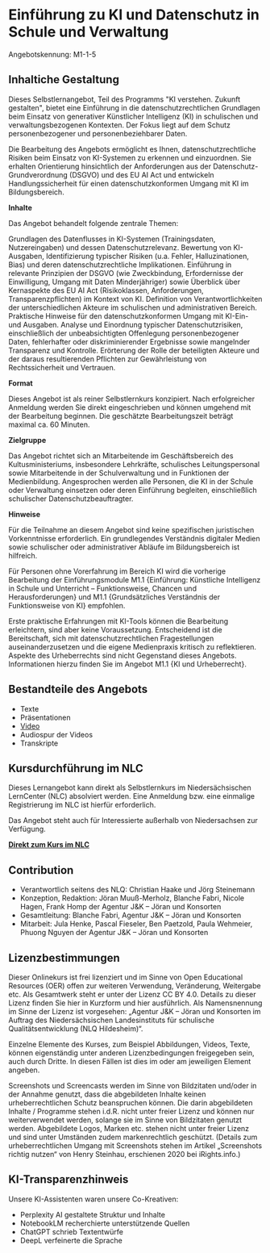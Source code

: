 # Einführung zu KI und Datenschutz in Schule und Verwaltung
Angebotskennung: M1-1-5 

## Inhaltiche Gestaltung

Dieses Selbstlernangebot, Teil des Programms "KI verstehen. Zukunft gestalten", bietet eine Einführung in die datenschutzrechtlichen Grundlagen beim Einsatz von generativer Künstlicher Intelligenz (KI) in schulischen und verwaltungsbezogenen Kontexten. Der Fokus liegt auf dem Schutz personenbezogener und personenbeziehbarer Daten.

Die Bearbeitung des Angebots ermöglicht es Ihnen, datenschutzrechtliche Risiken beim Einsatz von KI-Systemen zu erkennen und einzuordnen. Sie erhalten Orientierung hinsichtlich der Anforderungen aus der Datenschutz-Grundverordnung (DSGVO) und des EU AI Act und entwickeln Handlungssicherheit für einen datenschutzkonformen Umgang mit KI im Bildungsbereich.

**Inhalte**

Das Angebot behandelt folgende zentrale Themen:

Grundlagen des Datenflusses in KI-Systemen (Trainingsdaten, Nutzereingaben) und dessen Datenschutzrelevanz.
Bewertung von KI-Ausgaben, Identifizierung typischer Risiken (u.a. Fehler, Halluzinationen, Bias) und deren datenschutzrechtliche Implikationen.
Einführung in relevante Prinzipien der DSGVO (wie Zweckbindung, Erfordernisse der Einwilligung, Umgang mit Daten Minderjähriger) sowie Überblick über Kernaspekte des EU AI Act (Risikoklassen, Anforderungen, Transparenzpflichten) im Kontext von KI.
Definition von Verantwortlichkeiten der unterschiedlichen Akteure im schulischen und administrativen Bereich.
Praktische Hinweise für den datenschutzkonformen Umgang mit KI-Ein- und Ausgaben.
Analyse und Einordnung typischer Datenschutzrisiken, einschließlich der unbeabsichtigten Offenlegung personenbezogener Daten, fehlerhafter oder diskriminierender Ergebnisse sowie mangelnder Transparenz und Kontrolle.
Erörterung der Rolle der beteiligten Akteure und der daraus resultierenden Pflichten zur Gewährleistung von Rechtssicherheit und Vertrauen.

**Format**

Dieses Angebot ist als reiner Selbstlernkurs konzipiert. Nach erfolgreicher Anmeldung werden Sie direkt eingeschrieben und können umgehend mit der Bearbeitung beginnen. Die geschätzte Bearbeitungszeit beträgt maximal ca. 60 Minuten.

**Zielgruppe**

Das Angebot richtet sich an Mitarbeitende im Geschäftsbereich des Kultusministeriums, insbesondere Lehrkräfte, schulisches Leitungspersonal sowie Mitarbeitende in der Schulverwaltung und in Funktionen der Medienbildung. Angesprochen werden alle Personen, die KI in der Schule oder Verwaltung einsetzen oder deren Einführung begleiten, einschließlich schulischer Datenschutzbeauftragter.

**Hinweise**

Für die Teilnahme an diesem Angebot sind keine spezifischen juristischen Vorkenntnisse erforderlich. Ein grundlegendes Verständnis digitaler Medien sowie schulischer oder administrativer Abläufe im Bildungsbereich ist hilfreich. 

Für Personen ohne Vorerfahrung im Bereich KI wird die vorherige Bearbeitung der Einführungsmodule M1.1 {Einführung: Künstliche Intelligenz in Schule und Unterricht – Funktionsweise, Chancen und Herausforderungen} und M1.1 {Grundsätzliches Verständnis der Funktionsweise von KI} empfohlen. 

Erste praktische Erfahrungen mit KI-Tools können die Bearbeitung erleichtern, sind aber keine Voraussetzung. Entscheidend ist die Bereitschaft, sich mit datenschutzrechtlichen Fragestellungen auseinanderzusetzen und die eigene Medienpraxis kritisch zu reflektieren. Aspekte des Urheberrechts sind nicht Gegenstand dieses Angebots. Informationen hierzu finden Sie im Angebot M1.1 {KI und Urheberrecht}.

## Bestandteile des Angebots

- Texte
- Präsentationen
- [Video](https://speicher.nibis.de/s/LHJBxijmmkLNSiq)
- Audiospur der Videos
- Transkripte

## Kursdurchführung im NLC

Dieses Lernangebot kann direkt als Selbstlernkurs im Niedersächsischen LernCenter (NLC) absolviert werden. Eine Anmeldung bzw. eine einmalige Registrierung im NLC ist hierfür erforderlich.

Das Angebot steht auch für Interessierte außerhalb von Niedersachsen zur Verfügung.

**[Direkt zum Kurs im NLC](https://nlc.info/app/edb/event/49259)**

## Contribution

- Verantwortlich seitens des NLQ: Christian Haake und Jörg Steinemann 
- Konzeption, Redaktion: Jöran Muuß-Merholz, Blanche Fabri, Nicole Hagen, Frank Homp der Agentur J&K – Jöran und Konsorten
- Gesamtleitung: Blanche Fabri, Agentur J&K – Jöran und Konsorten
- Mitarbeit: Jula Henke, Pascal Fieseler, Ben Paetzold, Paula Wehmeier, Phuong Nguyen der Agentur J&K – Jöran und Konsorten

## Lizenzbestimmungen

Dieser Onlinekurs ist frei lizenziert und im Sinne von Open Educational Resources (OER) offen zur weiteren Verwendung, Veränderung, Weitergabe etc. Als Gesamtwerk steht er unter der Lizenz CC BY 4.0. Details zu dieser Lizenz finden Sie hier in Kurzform und hier ausführlich. Als Namensnennung im Sinne der Lizenz ist vorgesehen: „Agentur J&K – Jöran und Konsorten im Auftrag des Niedersächsischen Landesinstituts für schulische Qualitätsentwicklung (NLQ Hildesheim)“.

Einzelne Elemente des Kurses, zum Beispiel Abbildungen, Videos, Texte, können eigenständig unter anderen Lizenzbedingungen freigegeben sein, auch durch Dritte. In diesen Fällen ist dies im oder am jeweiligen Element angeben.

Screenshots und Screencasts werden im Sinne von Bildzitaten und/oder in der Annahme genutzt, dass die abgebildeten Inhalte keinen urheberrechtlichen Schutz beanspruchen können. Die darin abgebildeten Inhalte / Programme stehen i.d.R. nicht unter freier Lizenz und können nur weiterverwendet werden, solange sie im Sinne von Bildzitaten genutzt werden. Abgebildete Logos, Marken etc. stehen nicht unter freier Lizenz und sind unter Umständen zudem markenrechtlich geschützt. (Details zum urheberrechtlichen Umgang mit Screenshots stehen im Artikel „Screenshots richtig nutzen“ von Henry Steinhau, erschienen 2020 bei iRights.info.)

## KI-Transparenzhinweis

Unsere KI-Assistenten waren unsere Co-Kreativen:
- Perplexity AI gestaltete Struktur und Inhalte
- NotebookLM recherchierte unterstützende Quellen
- ChatGPT schrieb Textentwürfe
- DeepL verfeinerte die Sprache
